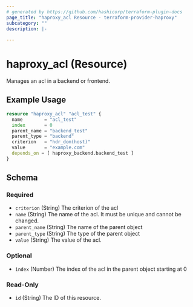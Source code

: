 ```yaml
---
# generated by https://github.com/hashicorp/terraform-plugin-docs
page_title: "haproxy_acl Resource - terraform-provider-haproxy"
subcategory: ""
description: |-
  
---
```


# haproxy_acl (Resource)

Manages an acl in a backend or frontend.

## Example Usage

```terraform
resource "haproxy_acl" "acl_test" {
  name        = "acl_test"
  index       = 0
  parent_name = "backend_test"
  parent_type = "backend"
  criterion   = "hdr_dom(host)"
  value       = "example.com"
  depends_on = [ haproxy_backend.backend_test ]
}
```

<!-- schema generated by tfplugindocs -->
## Schema

### Required

- `criterion` (String) The criterion of the acl
- `name` (String) The name of the acl. It must be unique and cannot be changed.
- `parent_name` (String) The name of the parent object
- `parent_type` (String) The type of the parent object
- `value` (String) The value of the acl.

### Optional

- `index` (Number) The index of the acl in the parent object starting at 0

### Read-Only

- `id` (String) The ID of this resource.
